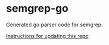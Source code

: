 # semgrep-go

Generated go parser code for semgrep.

[Instructions for updating this repo](https://github.com/returntocorp/ocaml-tree-sitter/blob/master/doc/release.md)
